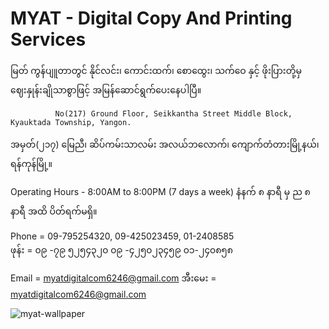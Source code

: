 # MYAT - Digital Copy And Printing Services        

   မြတ် ကွန်ပျူတာတွင် နိုင်လင်း၊ ကောင်းထက်၊ စောထွေး၊ သက်ဝေ နှင့် ဖိုးပြားတို့မှ ဈေးနှုန်းချိုသာစွာဖြင့် အမြန်ဆောင်ရွက်ပေးနေပါပြီ။        
              
              No(217) Ground Floor, Seikkantha Street Middle Block, Kyauktada Township, Yangon.
   အမှတ်(၂၁၇) မြေညီ၊ ဆိပ်ကမ်းသာလမ်း အလယ်ဘလောက်၊ ကျောက်တံတားမြို့နယ်၊ ရန်ကုန်မြို့။         
   
   Operating Hours - 8:00AM to 8:00PM (7 days a week)
   နံနက် ၈ နာရီ မှ ည ၈ နာရီ အထိ ပိတ်ရက်မရှိ။
   
   Phone = 09-795254320, 09-425023459, 01-2408585                   
   ဖုန်း  =  ၀၉ -၇၉ ၅၂၅၄၃၂၀       ၀၉ -၄၂၅၀၂၃၄၅၉       ၀၁-၂၄၀၈၅၈         

Email = myatdigitalcom6246@gmail.com
အီးမေး = myatdigitalcom6246@gmail.com       


![myat-wallpaper](docs/wallpaper.png) 
